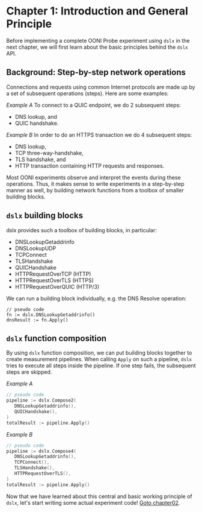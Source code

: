 
# Chapter 1: Introduction and General Principle

Before implementing a complete OONI Probe experiment using `dslx` in the next chapter, we will first learn about the basic principles behind the `dslx` API.

## Background: Step-by-step network operations
Connections and requests using common Internet protocols are made up by a set of subsequent operations (steps).
Here are some examples:

*Example A* To connect to a QUIC endpoint, we do 2 subsequent steps:
* DNS lookup, and
* QUIC handshake.

*Example B* In order to do an HTTPS transaction we do 4 subsequent steps:
* DNS lookup,
* TCP three-way-handshake,
* TLS handshake, and
* HTTP transaction containing HTTP requests and responses.

Most OONI experiments observe and interpret the events during these operations. Thus, it makes sense to write experiments in a step-by-step manner as well, by building network functions from a toolbox of smaller building blocks.

## `dslx` building blocks

dslx provides such a toolbox of building blocks, in particular:
* DNSLookupGetaddrinfo
* DNSLookupUDP
* TCPConnect
* TLSHandshake
* QUICHandshake
* HTTPRequestOverTCP (HTTP)
* HTTPRequestOverTLS (HTTPS)
* HTTPRequestOverQUIC (HTTP/3)

We can run a building block individually, e.g. the DNS Resolve operation:

```golang
// pseudo code
fn := dslx.DNSLookupGetaddrinfo()
dnsResult := fn.Apply()
```

## `dslx` function composition
By using `dslx` function composition, we can put building blocks together to create measurement pipelines. When calling `Apply` on such a pipeline, `dslx` tries to execute all steps inside the pipeline. If one step fails, the subsequent steps are skipped.

*Example A*
```Go
// pseudo code
pipeline := dslx.Compose2(
   DNSLookupGetaddrinfo(),
   QUICHandshake(),
)
totalResult := pipeline.Apply()
```

*Example B*
```Go
// pseudo code
pipeline := dslx.Compose4(
   DNSLookupGetaddrinfo(),
   TCPConnect(),
   TLSHandshake(),
   HTTPRequestOverTLS(),
)
totalResult := pipeline.Apply()
```

Now that we have learned about this central and basic working principle of `dslx`, let's start writing some actual experiment code! [Goto chapter02](../chapter02/README.md).

